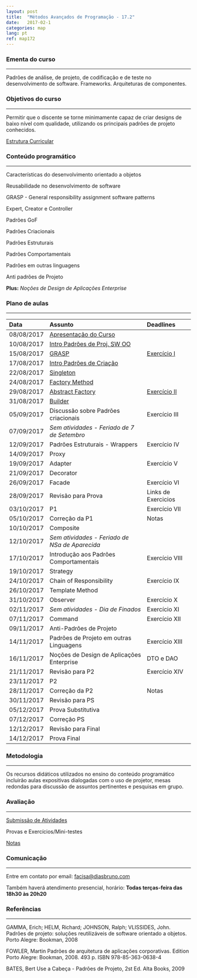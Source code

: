 ```yaml
---
layout: post
title:  "Métodos Avançados de Programação - 17.2"
date:   2017-02-1
categories: map
lang: pt
ref: map172
---
```


### Ementa do curso
___

Padrões de análise, de projeto, de codificação e de teste no desenvolvimento de software. Frameworks. Arquiteturas de componentes.

### Objetivos do curso
___

Permitir que o discente se torne minimamente capaz de criar designs de baixo nível com qualidade, utilizando os principais padrões de projeto conhecidos.

[Estrutura Curricular](https://drive.google.com/file/d/0B9oADRpZVGECMmQ4WV83YVlRRGs/view?usp=sharing)

### Conteúdo programático
___

Características do desenvolvimento orientado a objetos

Reusabilidade no desenvolvimento de software

GRASP - General responsibility assignment software patterns

Expert, Creator e Controller

Padrões GoF

Padrões Criacionais 

Padrões Estruturais

Padrões Comportamentais

Padrões em outras linguagens

Anti padrões de Projeto

**Plus:** _Noções de Design de Aplicações Enterprise_


### Plano de aulas
___

| Data	| Assunto | Deadlines
| :------- | :------ | :------ |
| 08/08/2017 | [Apresentação do Curso](https://docs.google.com/presentation/d/1mOPHxgTf-A9LoSyBTqXDawuYjvLN6OLG_ytMcxBym_w/edit#slide=id.g1cd879af31_0_542)
| 10/08/2017 | [Intro Padrões de Proj. SW OO](https://docs.google.com/presentation/d/13WPIixGznyko2lYZDl54ltgzTWyRVW7U-LRAZEEmX74/preview?slide=id.p)
| 15/08/2017 | [GRASP](https://docs.google.com/presentation/d/1Vl2p09cwlN11-NSxvsVc9-ZKDE7zPUnFBsOBekbxZE4/preview) | [Exercício I](http://www.dsc.ufcg.edu.br/~jacques/cursos/map/html/auto.htm)
| 17/08/2017 | [Intro Padrões de Criação](https://docs.google.com/presentation/d/1puvG2ExPgBdSdiQ8nNP7L5058Wm8cYV-JUQkP05nCHg/preview?slide=id.p) 
| 22/08/2017 | [Singleton](https://docs.google.com/presentation/d/1aBYsCEikyoo6cHU040ZAmHhUt21YL0qpuXFXS0xJGeo/preview)
| 24/08/2017 | [Factory Method](https://docs.google.com/presentation/d/1LP7U-3RkJzVV377RtkEFnvNHQKBsT2bECqPYAmcc4fA/preview)
| 29/08/2017 | [Abstract Factory](https://docs.google.com/presentation/d/124y2J-xrB_par7WPBgvnGeV7_zWLN9kGfYWI9bnlqS4/preview) | [Exercício II](https://docs.google.com/document/d/1mol8aOtEAq8XNlXox_tC1epDgsWtJCH-BhRGF9C8ohg/preview#) 
| 31/08/2017 | [Builder](https://docs.google.com/presentation/d/1544QiRITl1-O3GGR_sx-7ZmPHxlba8qcfnGA1Oyt_50/preview) 
| 05/09/2017 | Discussão sobre Padrões criacionais | Exercício III
| 07/09/2017 | *Sem atividades - Feriado de 7 de Setembro*
| 12/09/2017 | Padrões Estruturais - Wrappers | Exercício IV
| 14/09/2017 | Proxy 
| 19/09/2017 | Adapter | Exercício V
| 21/09/2017 | Decorator
| 26/09/2017 | Facade | Exercício VI
| 28/09/2017 | Revisão para Prova | Links de Exercicios
| 03/10/2017 | P1 | Exercício VII
| 05/10/2017 | Correção da P1 | Notas
| 10/10/2017 | Composite
| 12/10/2017 | *Sem atividades - Feriado de NSa de Aparecida*
| 17/10/2017 | Introdução aos Padrões Comportamentais | Exercício VIII
| 19/10/2017 | Strategy |
| 24/10/2017 | Chain of Responsibility |  Exercício IX
| 26/10/2017 | Template Method 
| 31/10/2017 | Observer | Exercício X
| 02/11/2017 | *Sem atividades - Dia de Finados* | Exercício XI
| 07/11/2017 | Command | Exercício XII
| 09/11/2017 | Anti-Padrões de Projeto
| 14/11/2017 | Padrões de Projeto em outras Linguagens | Exercício XIII
| 16/11/2017 | Noções de Design de Aplicações Enterprise | DTO e DAO
| 21/11/2017 | Revisão para P2 | Exercício XIV
| 23/11/2017 | P2
| 28/11/2017 | Correção da P2 | Notas
| 30/11/2017 | Revisão para PS
| 05/12/2017 | Prova Substitutiva
| 07/12/2017 | Correção PS
| 12/12/2017 | Revisão para Final
| 14/12/2017 | Prova Final

### Metodologia
___
Os recursos didáticos utilizados no ensino do conteúdo programático incluirão aulas expositivas dialogadas com o uso de projetor, mesas redondas para discussão de assuntos pertinentes e pesquisas em grupo.

### Avaliação
___

[Submissão de Atividades](https://goo.gl/forms/5IzWSo0h1HfzFE3c2)

Provas e Exercícios/Mini-testes

[Notas](https://docs.google.com/spreadsheets/d/1hBZLQIxP-kyutaDI6YNnWMIxcXoTwtsFmILm8a8YO8M/preview#gid=0)

### Comunicação
___
Entre em contato por email: facisa@diasbruno.com

Também haverá atendimento presencial, horário: **Todas terças-feira das 18h30 às 20h20**

### Referências
___

GAMMA, Erich; HELM, Richard; JOHNSON, Ralph; VLISSIDES, John. Padrões de projeto: soluções reutilizáveis de software orientado a objetos. Porto Alegre: Bookman, 2008

FOWLER, Martin Padrões de arquitetura de aplicações corporativas. Edition Porto Alegre: Bookman, 2008. 493 p. ISBN 978-85-363-0638-4

BATES, Bert Use a Cabeça - Padrões de Projeto, 2st Ed. Alta Books, 2009

